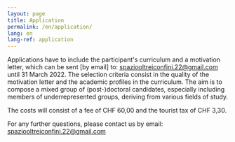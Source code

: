 ```yaml
---
layout: page
title: Application
permalink: /en/application/
lang: en
lang-ref: application
---
```


Applications have to include the participant's curriculum and a motivation letter, which can be sent [by email] to: spaziooltreiconfini.22@gmail.com
until 31 March 2022. The selection criteria consist in the quality of the motivation letter and the academic profiles in the curriculum. The aim is to compose a mixed group of (post-)doctoral candidates, especially including members of underrepresented groups, deriving from various fields of study. 

The costs will consist of a fee of CHF 60,00 and the tourist tax of CHF 3,30. 

For any further questions, please contact us by email: spaziooltreiconfini.22@gmail.com
